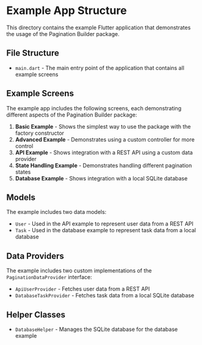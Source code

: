 # Example App Structure

This directory contains the example Flutter application that demonstrates the usage of the Pagination Builder package.

## File Structure

- `main.dart` - The main entry point of the application that contains all example screens

## Example Screens

The example app includes the following screens, each demonstrating different aspects of the Pagination Builder package:

1. **Basic Example** - Shows the simplest way to use the package with the factory constructor
2. **Advanced Example** - Demonstrates using a custom controller for more control
3. **API Example** - Shows integration with a REST API using a custom data provider
4. **State Handling Example** - Demonstrates handling different pagination states
5. **Database Example** - Shows integration with a local SQLite database

## Models

The example includes two data models:

- `User` - Used in the API example to represent user data from a REST API
- `Task` - Used in the database example to represent task data from a local database

## Data Providers

The example includes two custom implementations of the `PaginationDataProvider` interface:

- `ApiUserProvider` - Fetches user data from a REST API
- `DatabaseTaskProvider` - Fetches task data from a local SQLite database

## Helper Classes

- `DatabaseHelper` - Manages the SQLite database for the database example